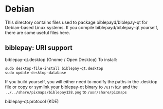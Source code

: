 
Debian
====================
This directory contains files used to package biblepayd/biblepay-qt
for Debian-based Linux systems. If you compile biblepayd/biblepay-qt yourself, there are some useful files here.

## biblepay: URI support ##


biblepay-qt.desktop  (Gnome / Open Desktop)
To install:

	sudo desktop-file-install biblepay-qt.desktop
	sudo update-desktop-database

If you build yourself, you will either need to modify the paths in
the .desktop file or copy or symlink your biblepay-qt binary to `/usr/bin`
and the `../../share/pixmaps/biblepay128.png` to `/usr/share/pixmaps`

biblepay-qt.protocol (KDE)

